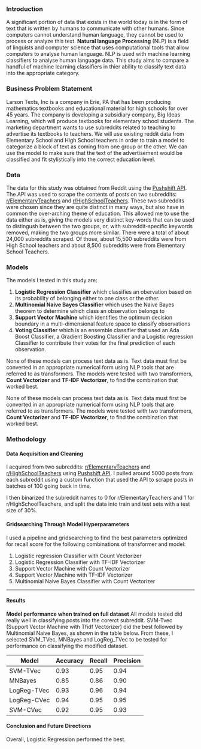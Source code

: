 
### Introduction

A significant portion of data that exists in the world today is in the form of text that is written by humans to communicate with other humans. Since computers cannot understand human language, they cannot be used to process or analyze this text. **Natural language Processing** (NLP) is a field of linguists and computer science that uses computational tools that allow computers to analyse human language. NLP is used with machine learning classifiers to analyse human language data. This study aims to compare a handful of machine learning classifiers in thier ability to classify text data into the appropriate category. 

### Business Problem Statement 

Larson Texts, Inc is a company in Erie, PA that has been producing mathematics textbooks and educational material for high schools for over 45 years. The company is developing a subsidiary company, Big Ideas Learning, which will produce textbooks for elementary school students. 
The marketing department wants to use subreddits related to teaching to advertise its textbooks to teachers. We will use existing reddit data from Elementary School and High School teachers in order to train a model to categorize a block of text as coming from one group or the other. 
We can use the model to make sure that the text of the advertisement would be classified and  fit stylistically into the correct education level.

### Data

The data for this study was obtained from Reddit using the [Pushshift API](https://github.com/pushshift/api). The API was used to scrape the contents of posts on two subreddits: [r/ElementaryTeachers](https://www.reddit.com/r/ElementaryTeachers/) and [r/HighSchoolTeachers](https://www.reddit.com/r/HighSchoolTeachers/). These two subreddits were chosen since they are quite distinct in many ways, but also have in common the over-arching theme of education. This allowed me to use the data either as is, giving the models very distinct key-words that can be used to distingush between the two groups, or, with subreddit-specific keywords removed, making the two groups more similar. There were a total of about 24,000 subreddits scraped. Of those, about 15,500 subreddits were from High School teachers and about 8,500 subreddits were from Elementary School Teachers. 

### Models

The models I tested in this study are: 
1. **Logistic Regression Classifier** 
    which classifies an obervation based on its probability of belonging either to one class or the other.     
2. **Multinomial Naive Bayes Classifier** 
    which uses the Naive Bayes theorem to determine which class an observation belongs to  
3. **Support Vector Machine**
    which identifies the optimum decision boundary in a multi-dimensional feature space to classify observations
4. **Voting Classifier**
    which is an ensemble classifier that used an Ada Boost Classifier, a Gradient Boosting Classifier and a Logistic regression Classifier to contribute their votes for the final prediction of each observation. 

None of these models can process text data as is. Text data must first be converted in an appropriate numerical form using NLP tools that are referred to as transformers. The models were tested with two transformers, **Count Vectorizer** and **TF-IDF Vectorizer**, to find the combination that worked best.


None of these models can process text data as is. Text data must first be converted in an appropriate numerical form using NLP tools that are referred to as transformers. The models were tested with two transformers, **Count Vectorizer** and **TF-IDF Vectorizer**, to find the combination that worked best.

### Methodology

#### Data Acquisition and Cleaning
I acquired from two subreddits: [r/ElementaryTeachers](https://www.reddit.com/r/ElementaryTeachers/) and [r/HighSchoolTeachers](https://www.reddit.com/r/HighSchoolTeachers/) using [Pushshift API](https://github.com/pushshift/api). I pulled around 5000 posts from each subreddit using a custom function that used the API to scrape posts in batches of 100 going back in time. 

I then binarized the subreddit names to 0 for r/ElementaryTeachers and 1 for r/HighSchoolTeachers, and split the data into train and test sets with a test size of 30%. 

#### Gridsearching Through Model Hyperparameters
I used a pipeline and gridsearching to find the best parameters optimized for recall score for the following combinations of transformer and model:
1. Logistic regression Classifier with Count Vectorizer
2. Logistic Regression Classifier with TF-IDF Vectorizer
3. Support Vector Machine with Count Vectorizer
4. Support Vector Machine with TF-IDF Vectorizer
5. Multinomial Naive Bayes Classifier with Count Vectorizer


------------------------------
#### Results

**Model performance when trained on full dataset**
All models tested did really well in classifying posts into the corerct subreddit. SVM-Tvec (Support Vector Machine with Tfidf Vectorizer) did the best followed by Multinomial Naive Bayes, as shown in the table below. From these, I selected SVM_TVec, MNBayes and  LogReg_TVec to be tested for performance on classifying the modified dataset. 

Model|Accuracy|Recall|Precision
-----|--------|------|---------
SVM-TVec|0.93|0.95|0.94
MNBayes|0.85|0.86|0.90
LogReg-TVec|0.93|0.96|0.94
LogReg-CVec|0.94|0.95|0.95
SVM-CVec|0.92|0.95|0.93




#### Conclusion and Future Directions

Overall, Logistic Regression performed the best. 


 
